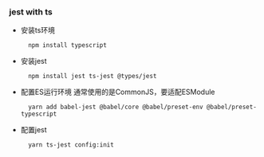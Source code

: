 ### jest with ts
- 安装ts环境
  ```
    npm install typescript
  ```
- 安装jest
  ```
    npm install jest ts-jest @types/jest
  ```
- 配置ES运行环境
  通常使用的是CommonJS，要适配ESModule
  ```
    yarn add babel-jest @babel/core @babel/preset-env @babel/preset-typescript
  ```
- 配置jest
  ```
    yarn ts-jest config:init
  ```
  